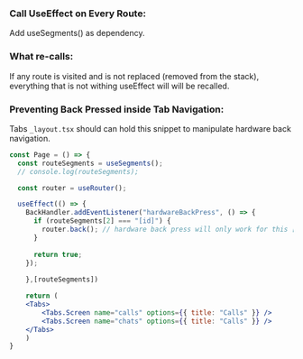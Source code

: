 ### Call UseEffect on Every Route:
Add useSegments() as dependency.

### What re-calls:
If any route is visited and is not replaced (removed from the stack), everything that is not withing useEffect will will be recalled.

### Preventing Back Pressed inside Tab Navigation:
Tabs `_layout.tsx` should can hold this snippet to manipulate hardware back navigation. 
```jsx
const Page = () => {
  const routeSegments = useSegments();
  // console.log(routeSegments);

  const router = useRouter();

  useEffect(() => {
    BackHandler.addEventListener("hardwareBackPress", () => {
      if (routeSegments[2] === "[id]") {
        router.back(); // hardware back press will only work for this [id] dynamic route.
      }
      
      return true;
    });
    
    },[routeSegments])

    return (
    <Tabs>
        <Tabs.Screen name="calls" options={{ title: "Calls" }} />
        <Tabs.Screen name="chats" options={{ title: "Calls" }} />
    </Tabs>
    )
}
```